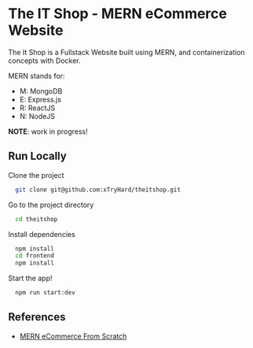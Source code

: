 
# The IT Shop - MERN eCommerce Website

The It Shop is a Fullstack Website built using MERN, and containerization concepts with Docker.

MERN stands for:

- M: MongoDB
- E: Express.js
- R: ReactJS
- N: NodeJS

**NOTE**: work in progress! 

## Run Locally

Clone the project

```bash
  git clone git@github.com:xTryHard/theitshop.git
```

Go to the project directory

```bash
  cd theitshop
```

Install dependencies

```bash
  npm install
  cd frontend
  npm install
```

Start the app!

```bash
  npm run start:dev
```


## References

- [MERN eCommerce From Scratch](https://www.udemy.com/course/mern-ecommerce/?referralCode=C8B2CD73BFA462D1219C)
